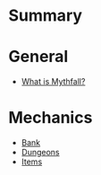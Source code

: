 # Summary

# General
- [What is Mythfall?](./what-is-mythfall.md)

# Mechanics
- [Bank](./mechanics/bank.md)
- [Dungeons](./mechanics/dungeons.md)
- [Items](./items/items.md)